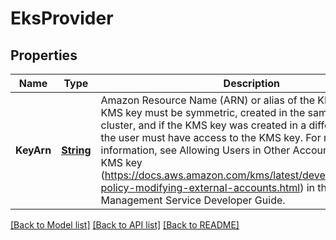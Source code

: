 # EksProvider
## Properties

Name | Type | Description | Notes
------------ | ------------- | ------------- | -------------
**KeyArn** | [**String**](string.md) | Amazon Resource Name (ARN) or alias of the KMS key. The KMS key must be symmetric, created in the same region as the cluster, and if the KMS key was created in a different account, the user must have access to the KMS key. For more information, see Allowing Users in Other Accounts to Use a KMS key (https://docs.aws.amazon.com/kms/latest/developerguide/key-policy-modifying-external-accounts.html) in the Key Management Service Developer Guide. | [optional] [default to null]

[[Back to Model list]](../README.md#documentation-for-models) [[Back to API list]](../README.md#documentation-for-api-endpoints) [[Back to README]](../README.md)

